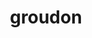 ---
id: 383
title: groudon
types: [ground]
image: https://raw.githubusercontent.com/PokeAPI/sprites/master/sprites/pokemon/383.png
---